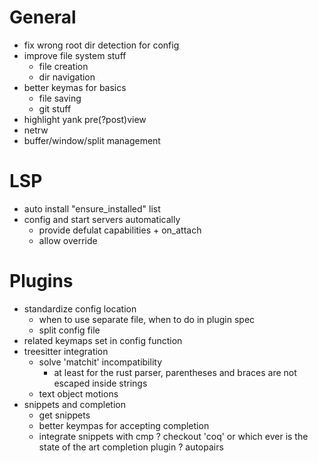 # General
- fix wrong root dir detection for config
- improve file system stuff
    + file creation
    + dir navigation
- better keymas for basics
    - file saving
    - git stuff
- highlight yank pre(?post)view
- netrw
- buffer/window/split management
# LSP
- auto install "ensure_installed" list
- config and start servers automatically
    - provide defulat capabilities + on_attach
    - allow override
# Plugins
- standardize config location
    - when to use separate file, when to do in plugin spec
    - split config file
- related keymaps set in config function
- treesitter integration
    - solve 'matchit' incompatibility
        * at least for the rust parser, parentheses and braces are not escaped inside strings
    - text object motions
- snippets and completion
    - get snippets
    - better keympas for accepting completion
    - integrate snippets with cmp
    ? checkout 'coq' or which ever is the state of the art completion plugin
? autopairs
